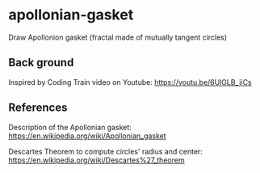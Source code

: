 # apollonian-gasket
Draw Apollonion gasket (fractal made of mutually tangent circles)


## Back ground

Inspired by Coding Train video on Youtube:  https://youtu.be/6UlGLB_jiCs


## References

Description of the Apollonian gasket:  https://en.wikipedia.org/wiki/Apollonian_gasket

Descartes Theorem to compute circles' radius and center:  https://en.wikipedia.org/wiki/Descartes%27_theorem
